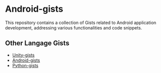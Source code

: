 # Android-gists
This repository contains a collection of Gists related to Android application development, addressing various functionalities and code snippets.

## Other Langage Gists
- [Unity-gists](https://github.com/t-34400/Unity-gists)
- [Android-gists](https://github.com/t-34400/Android-gists)
- [Python-gists](https://github.com/t-34400/Python-gists)
